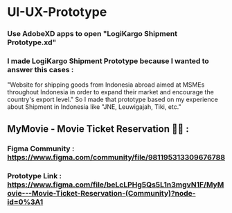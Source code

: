 # UI-UX-Prototype

### Use AdobeXD apps to open "LogiKargo  Shipment Prototype.xd"

### I made LogiKargo Shipment Prototype because I wanted to answer this cases :
"Website for shipping goods from Indonesia abroad aimed at MSMEs throughout Indonesia in order to expand their market and encourage the country's export level."
So I made that prototype based on my experience about Shipment in Indonesia like "JNE, Leuwigajah, Tiki, etc."

## MyMovie - Movie Ticket Reservation 🎥🎫 :
### Figma Community : https://www.figma.com/community/file/981195313309676788
### Prototype Link  : https://www.figma.com/file/beLcLPHg5Qs5L1n3mgvN1F/MyMovie---Movie-Ticket-Reservation-(Community)?node-id=0%3A1 

